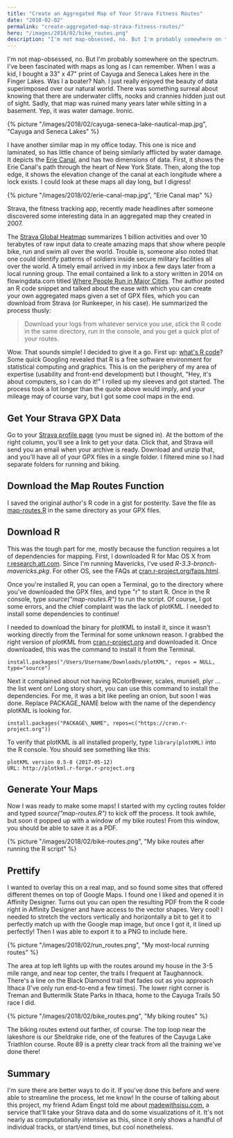 ```yaml
---
title: "Create an Aggregated Map of Your Strava Fitness Routes"
date: "2018-02-02"
permalink: "create-aggregated-map-strava-fitness-routes/"
hero: "/images/2018/02/bike_routes.png"
description: "I'm not map-obsessed, no. But I'm probably somewhere on the spectrum. I've been fascinated with maps as long as I can remember."
---
```


I'm not map-obsessed, no. But I'm probably somewhere on the spectrum. I've been fascinated with maps as long as I can remember. When I was a kid, I bought a 33" x 47" print of Cayuga and Seneca Lakes here in the Finger Lakes. Was I a boater? Nah. I just really enjoyed the beauty of data superimposed over our natural world. There was something surreal about knowing that there are underwater cliffs, nooks and crannies hidden just out of sight. Sadly, that map was ruined many years later while sitting in a basement. Yep, it was water damage. Ironic.

{% picture "/images/2018/02/cayuga-seneca-lake-nautical-map.jpg", "Cayuga and Seneca Lakes" %}

I have another similar map in my office today. This one is nice and laminated, so has little chance of being similarly afflicted by water damage. It depicts the [Erie Canal](http://www.eriecanal.org/maps.html), and has two dimensions of data. First, it shows the Erie Canal's path through the heart of New York State. Then, along the top edge, it shows the elevation change of the canal at each longitude where a lock exists. I could look at these maps all day long, but I digress!

{% picture "/images/2018/02/erie-canal-map.jpg", "Erie Canal map" %}

Strava, the fitness tracking app, recently made headlines after someone discovered some interesting data in an aggregated map they created in 2007.

The [Strava Global Heatmap](https://labs.strava.com/heatmap/#10.45/-76.85542/42.60169/hot/run) summarizes 1 billion activities and over 10 terabytes of raw input data to create amazing maps that show where people bike, run and swim all over the world. Trouble is, someone also noted that one could identify patterns of soldiers inside secure military facilities all over the world. A timely email arrived in my inbox a few days later from a local running group. The email contained a link to a story written in 2014 on flowingdata.com titled [Where People Run in Major Cities](https://flowingdata.com/2014/02/05/where-people-run). The author posted an R code snippet and talked about the ease with which you can create your own aggregated maps given a set of GPX files, which you can download from Strava (or Runkeeper, in his case). He summarized the process thusly:

> Download your logs from whatever service you use, stick the R code in the same directory, run in the console, and you get a quick plot of your routes.

Wow. That sounds simple! I decided to give it a go. First up: [what's R code](<https://en.wikipedia.org/wiki/R_(programming_language)>)? Some quick Googling revealed that R is a free software environment for statistical computing and graphics. This is on the periphery of my area of expertise (usability and front-end development) but I thought, "Hey, it's about computers, so I can do it!" I rolled up my sleeves and got started. The process took a lot longer than the quote above would imply, and your mileage may of course vary, but I got some cool maps in the end.

## Get Your Strava GPX Data

Go to your [Strava profile page](https://www.strava.com/settings/profile) (you must be signed in). At the bottom of the right column, you'll see a link to get your data. Click that, and Strava will send you an email when your archive is ready. Download and unzip that, and you'll have all of your GPX files in a single folder. I filtered mine so I had separate folders for running and biking.

## Download the Map Routes Function

I saved the original author's R code in a gist for posterity. Save the file as [map-routes.R](https://gist.github.com/scottpdawson/2ad6a56e756f3bf028fed77f7152e741) in the same directory as your GPX files.

## Download R

This was the tough part for me, mostly because the function requires a lot of dependencies for mapping. First, I downloaded R for Mac OS X from [r.research.att.com](http://r.research.att.com). Since I'm running Mavericks, I've used _R-3.3-branch-mavericks.pkg_. For other OS, see the FAQs at [cran.r-project.org/faqs.html](https://cran.r-project.org/faqs.html).

Once you're installed R, you can open a Terminal, go to the directory where you've downloaded the GPX files, and type "r" to start R. Once in the R console, type *source("map-routes.R")* to run the script. Of course, I got some errors, and the chief complaint was the lack of plotKML. I needed to install some dependencies to continue!

I needed to download the binary for plotKML to install it, since it wasn't working directly from the Terminal for some unknown reason. I grabbed the right version of plotKML from [cran.r-project.org](https://cran.r-project.org/web/packages/plotKML/index.html) and downloaded it. Once downloaded, this was the command to install it from the Terminal.

<pre><code>install.packages("/Users/Username/Downloads/plotKML", repos = NULL, type="source")</pre></code>

Next it complained about not having RColorBrewer, scales, munsell, plyr ... the list went on! Long story short, you can use this command to install the dependencies. For me, it was a bit like peeling an onion, but soon I was done. Replace PACKAGE_NAME below with the name of the dependency plotKML is looking for.

<pre><code>install.packages("PACKAGE&#92;_NAME", repos=c("https://cran.r-project.org"))</pre></code>

To verify that plotKML is all installed properly, type <code>library(plotKML)</code> into the R console. You should see something like this:

<pre><code>plotKML version 0.5-8 (2017-05-12) 
URL: http://plotkml.r-forge.r-project.org</pre></code>

## Generate Your Maps

Now I was ready to make some maps! I started with my cycling routes folder and typed *source("map-routes.R")* to kick off the process. It took awhile, but soon it popped up with a window of my bike routes! From this window, you should be able to save it as a PDF.

{% picture "/images/2018/02/bike-routes.png", "My bike routes after running the R script" %}

## Prettify

I wanted to overlay this on a real map, and so found some sites that offered different themes on top of Google Maps. I found one I liked and opened it in Affinity Designer. Turns out you can open the resulting PDF from the R code right in Affinity Designer and have access to the vector shapes. Very cool! I needed to stretch the vectors vertically and horizontally a bit to get it to perfectly match up with the Google map image, but once I got it, it lined up perfectly! Then I was able to export it to a PNG to include here.

{% picture "/images/2018/02/run_routes.png", "My most-local running routes" %}

The area at top left lights up with the routes around my house in the 3-5 mile range, and near top center, the trails I frequent at Taughannock. There's a line on the Black Diamond trail that fades out as you approach Ithaca (I've only run end-to-end a few times). The lower right corner is Treman and Buttermilk State Parks in Ithaca, home to the Cayuga Trails 50 race I did.

{% picture "/images/2018/02/bike_routes.png", "My biking routes" %}

The biking routes extend out farther, of course. The top loop near the lakeshore is our Sheldrake ride, one of the features of the Cayuga Lake Triathlon course. Route 89 is a pretty clear track from all the training we've done there!

## Summary

I'm sure there are better ways to do it. If you've done this before and were able to streamline the process, let me know! In the course of talking about this project, my friend Adam Engst told me about [madewithsisu.com](https://www.madewithsisu.com), a service that'll take your Strava data and do some visualizations of it. It's not nearly as computationally intensive as this, since it only shows a handful of individual tracks, or start/end times, but cool nonetheless.
